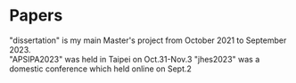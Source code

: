 # Papers
"dissertation" is my main Master's project from October 2021 to September 2023.  
"APSIPA2023" was held in Taipei on Oct.31-Nov.3
"jhes2023" was a domestic conference which held online on Sept.2
